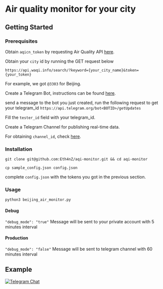 # Air quality monitor for your city

## Getting Started

### Prerequisites

Obtain `aqicn_token` by requesting Air Quality API [here](http://aqicn.org/data-platform/token/#/).

Obtain your `city` id by running the GET request below
```
https://api.waqi.info/search/?keyword={your_city_name}&token={your_token}
```
For example, we got `@3303` for Beijing.

Create a Telegram Bot, instructions can be found [here](https://core.telegram.org/bots).

send a message to the bot you just created, run the following request to get your telegram_id
`https://api.telegram.org/bot<BOTID>/getUpdates`

Fill the `tester_id` field with your telegram_id.

Create a Telegram Channel for publishing real-time data.

For obtaining `channel_id`, check [here](https://stackoverflow.com/questions/33858927/how-to-obtain-the-chat-id-of-a-private-telegram-channel).
### Installation

```
git clone git@github.com:Eth4nZ/aqi-monitor.git && cd aqi-monitor

cp sample_config.json config.json
```
complete `config.json` with the tokens you got in the previous section.

### Usage

```
python3 beijing_air_monitor.py
```
#### Debug
`"debug_mode": "true"`
Message will be sent to your private account with 5 minutes interval

#### Production
`"debug_mode": "false"`
Message will be sent to telegram channel with 60 minutes interval

## Example

[![Telegram Chat](https://img.shields.io/badge/Channel-Telegram-blue.svg)](https://t.me/BeijingAir)
